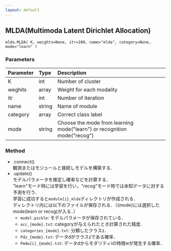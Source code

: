 ```yaml
---
layout: default
---
```

## MLDA(Multimoda Latent Dirichlet Allocation)

```
mlda.MLDA( K, weights=None, itr=100, name="mlda", category=None, mode="learn" )
```
### Parameters

| Parameter | Type | Description |
|:----------|:-----|:------------|
| K         | int | Number of cluster |
| weghits   | array | Weight for each modality |
| itr       | int | Number of iteration |
| name      | string | Name of module |
| category  | array | Correct class label |
| mode      | string | Choose the mode from learning mode("learn") or recognition mode("recog") |

### Method

- .connect()  
観測またはモジュールと接続しモデルを構築する．
- .update()  
モデルパラメータを推定し確率などを計算する．  
"learn"モード時には学習を行い，"recog"モード時では未知データに対する予測を行う．  
学習に成功すると`module{i}_mlda`ディレクトリが作成される．  
ディレクトリ内には以下のファイルが保存される．（{mode}には選択したmode(learn or recog)が入る．）
    - `model.pickle`: モデルパラメータが保存されている．
    - `acc_{mode}.txt`: categoryが与えられたとき計算された精度．
    - `categories_{mode}.txt`: 分類したクラスz．
    - `Pdz_{mode}.txt`: データdがクラスzである確率．
    - `Pmdw[i]_{mode}.txt`: データdからモダリティiの特徴wが発生する確率．